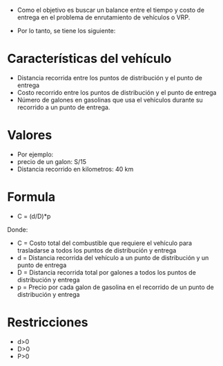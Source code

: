 - Como el objetivo es buscar un balance entre el tiempo y costo de entrega en el problema de enrutamiento de
  vehículos o VRP.

- Por lo tanto, se tiene los siguiente:

# Características del vehículo

  - Distancia recorrida entre los puntos de distribución y el punto de entrega
  - Costo recorrido entre los puntos de distribución y el punto de entrega
  - Número de galones en gasolinas que usa el vehículos durante su recorrido a un punto de entrega.

# Valores

 - Por ejemplo:
 - precio de un galon: S/15
 - Distancia  recorrido en kilometros: 40 km

# Formula

- C = (d/D)*p

Donde:

- C = Costo total del combustible que requiere el vehículo para trasladarse a todos los puntos de distribución y entrega
- d = Distancia recorrida del vehículo a un punto de distribución y un punto de entrega
- D = Distancia recorrida total por galones a todos los puntos de distribución y entrega
- p = Precio por cada galon de gasolina en el recorrido de un punto de distribución y entrega

# Restricciones
- d>0
- D>0
- P>0
